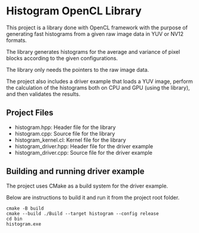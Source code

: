 # Histogram OpenCL Library

This project is a library done with OpenCL framework with the purpose of generating fast histograms from a given raw image data in YUV or NV12 formats.

The library generates histograms for the average and variance of pixel blocks according to the given configurations.

The library only needs the pointers to the raw image data.

The project also includes a driver example that loads a YUV image, perform the calculation of the histograms both on CPU and GPU (using the library), and then validates the results.

## Project Files

- histogram.hpp: Header file for the library
- histogram.cpp: Source file for the library
- histogram_kernel.cl: Kernel file for the library
- histogram_driver.hpp: Header file for the driver example
- histogram_driver.cpp: Source file for the driver example

## Building and running driver example

The project uses CMake as a build system for the driver example.

Below are instructions to build it and run it from the project root folder.

```
cmake -B build
cmake --build ./Build --target histogram --config release
cd bin
histogram.exe
```
